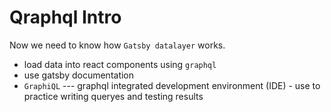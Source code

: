 # Qraphql Intro

Now we need to know how `Gatsby datalayer` works. 

- load data into react components using `graphql`
- use gatsby documentation
- `GraphiQL` --- graphql integrated development environment (IDE) - use to practice writing queryes and testing results
